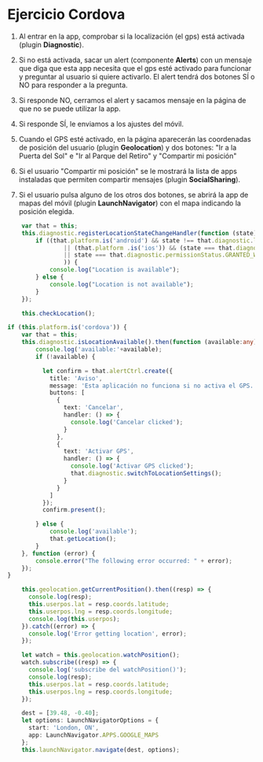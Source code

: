 # Ejercicio Cordova

1) Al entrar en la app, comprobar si la localización (el gps) está activada (plugin **Diagnostic**).

2) Si no está activada, sacar un alert (componente **Alerts**) con un mensaje que diga que esta app necesita que el gps esté activado para funcionar y preguntar al usuario si quiere activarlo. El alert tendrá dos botones SÍ o NO para responder a la pregunta.

3) Si responde NO, cerramos el alert y sacamos mensaje en la página de que no se puede utilizar la app.

4) Si responde SÍ, le enviamos a los ajustes del móvil.

5) Cuando el GPS esté activado, en la página aparecerán las coordenadas de posición del usuario (plugin **Geolocation**) y dos botones: "Ir a la Puerta del Sol" e "Ir al Parque del Retiro" y "Compartir mi posición"

6) Si el usuario "Compartir mi posición" se le mostrará la lista de apps instaladas que permiten compartir mensajes (plugin **SocialSharing**).

7) Si el usuario pulsa alguno de los otros dos botones, se abrirá la app de mapas del móvil (plugin **LaunchNavigator**) con el mapa indicando la posición elegida.



```typescript
    var that = this;
    this.diagnostic.registerLocationStateChangeHandler(function (state) {
        if ((that.platform.is('android') && state !== that.diagnostic.locationMode.LOCATION_OFF)
                || (that.platform .is('ios')) && (state === that.diagnostic.permissionStatus.GRANTED
                || state === that.diagnostic.permissionStatus.GRANTED_WHEN_IN_USE
                )) {
            console.log("Location is available");
        } else {
            console.log("Location is not available");
        }
    });

    this.checkLocation();
```

```typescript
if (this.platform.is('cordova')) {
    var that = this;
    this.diagnostic.isLocationAvailable().then(function (available:any) {
        console.log('available:'+available);
        if (!available) {

          let confirm = that.alertCtrl.create({
            title: 'Aviso',
            message: 'Esta aplicación no funciona si no activa el GPS.',
            buttons: [
              {
                text: 'Cancelar',
                handler: () => {
                  console.log('Cancelar clicked');
                }
              },
              {
                text: 'Activar GPS',
                handler: () => {
                  console.log('Activar GPS clicked');
                  that.diagnostic.switchToLocationSettings();
                }
              }
            ]
          });
          confirm.present();

        } else {
            console.log('available');
            that.getLocation();
        }
    }, function (error) {
        console.error("The following error occurred: " + error);
    });
}
```

```typescript
    this.geolocation.getCurrentPosition().then((resp) => {
      console.log(resp);
      this.userpos.lat = resp.coords.latitude;
      this.userpos.lng = resp.coords.longitude;
      console.log(this.userpos);
    }).catch((error) => {
      console.log('Error getting location', error);
    });

    let watch = this.geolocation.watchPosition();
    watch.subscribe((resp) => {
      console.log('subscribe del watchPosition()');
      console.log(resp);
      this.userpos.lat = resp.coords.latitude;
      this.userpos.lng = resp.coords.longitude;
    });
```

```typescript
    dest = [39.48, -0.40];
    let options: LaunchNavigatorOptions = {
      start: 'London, ON',
      app: LaunchNavigator.APPS.GOOGLE_MAPS
    };
    this.launchNavigator.navigate(dest, options);
```



